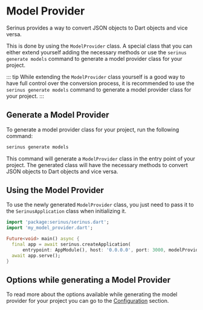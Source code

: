 # Model Provider

Serinus provides a way to convert JSON objects to Dart objects and vice versa.

This is done by using the `ModelProvider` class. A special class that you can either extend yourself adding the necessary methods or use the `serinus generate models` command to generate a model provider class for your project.

::: tip
While extending the `ModelProvider` class yourself is a good way to have full control over the conversion process, it is recommended to use the `serinus generate models` command to generate a model provider class for your project.
:::

## Generate a Model Provider

To generate a model provider class for your project, run the following command:

```bash
serinus generate models
```

This command will generate a `ModelProvider` class in the entry point of your project. The generated class will have the necessary methods to convert JSON objects to Dart objects and vice versa.

## Using the Model Provider

To use the newly generated `ModelProvider` class, you just need to pass it to the `SerinusApplication` class when initializing it.

```dart
import 'package:serinus/serinus.dart';
import 'my_model_provider.dart';

Future<void> main() async {
  final app = await serinus.createApplication(
      entrypoint: AppModule(), host: '0.0.0.0', port: 3000, modelProvider: MyModelProvider());
  await app.serve();
}
```

## Options while generating a Model Provider

To read more about the options available while generating the model provider for your project you can go to the [Configuration](/techniques/configuration) section.